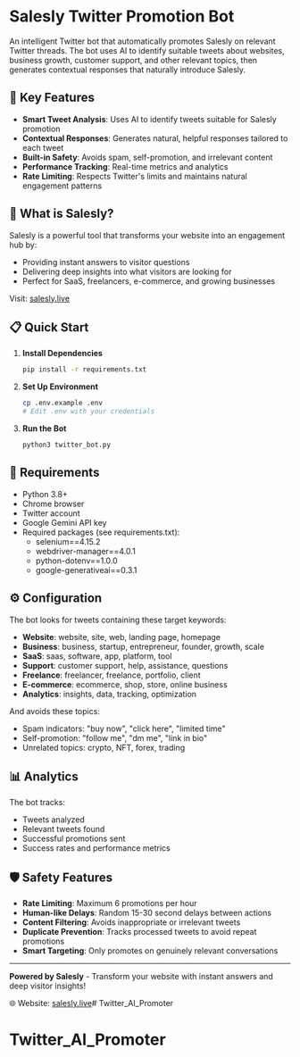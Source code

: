 # Salesly Twitter Promotion Bot

An intelligent Twitter bot that automatically promotes Salesly on relevant Twitter threads. The bot uses AI to identify suitable tweets about websites, business growth, customer support, and other relevant topics, then generates contextual responses that naturally introduce Salesly.

## 🎯 Key Features

- **Smart Tweet Analysis**: Uses AI to identify tweets suitable for Salesly promotion
- **Contextual Responses**: Generates natural, helpful responses tailored to each tweet
- **Built-in Safety**: Avoids spam, self-promotion, and irrelevant content
- **Performance Tracking**: Real-time metrics and analytics
- **Rate Limiting**: Respects Twitter's limits and maintains natural engagement patterns

## 🚀 What is Salesly?

Salesly is a powerful tool that transforms your website into an engagement hub by:
- Providing instant answers to visitor questions
- Delivering deep insights into what visitors are looking for
- Perfect for SaaS, freelancers, e-commerce, and growing businesses

Visit: [salesly.live](https://salesly.live)

## 📋 Quick Start

1. **Install Dependencies**
   ```bash
   pip install -r requirements.txt
   ```

2. **Set Up Environment**
   ```bash
   cp .env.example .env
   # Edit .env with your credentials
   ```

3. **Run the Bot**
   ```bash
   python3 twitter_bot.py
   ```

## 🔧 Requirements

- Python 3.8+
- Chrome browser
- Twitter account
- Google Gemini API key
- Required packages (see requirements.txt):
  - selenium==4.15.2
  - webdriver-manager==4.0.1
  - python-dotenv==1.0.0
  - google-generativeai==0.3.1

## ⚙️ Configuration

The bot looks for tweets containing these target keywords:
- **Website**: website, site, web, landing page, homepage
- **Business**: business, startup, entrepreneur, founder, growth, scale
- **SaaS**: saas, software, app, platform, tool
- **Support**: customer support, help, assistance, questions
- **Freelance**: freelancer, freelance, portfolio, client
- **E-commerce**: ecommerce, shop, store, online business
- **Analytics**: insights, data, tracking, optimization

And avoids these topics:
- Spam indicators: "buy now", "click here", "limited time"
- Self-promotion: "follow me", "dm me", "link in bio"
- Unrelated topics: crypto, NFT, forex, trading

## 📊 Analytics

The bot tracks:
- Tweets analyzed
- Relevant tweets found
- Successful promotions sent
- Success rates and performance metrics

## 🛡️ Safety Features

- **Rate Limiting**: Maximum 6 promotions per hour
- **Human-like Delays**: Random 15-30 second delays between actions
- **Content Filtering**: Avoids inappropriate or irrelevant tweets
- **Duplicate Prevention**: Tracks processed tweets to avoid repeat promotions
- **Smart Targeting**: Only promotes on genuinely relevant conversations

---

**Powered by Salesly** - Transform your website with instant answers and deep visitor insights!

🌐 Website: [salesly.live](https://salesly.live)# Twitter_AI_Promoter
# Twitter_AI_Promoter
